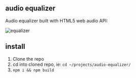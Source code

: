 ## audio equalizer

Audio equalizer built with HTML5 web audio API:

![equalizer](http://i.imgur.com/G8Bf0rG.gif)

## install

1. Clone the repo
2. cd into cloned repo, ie: `cd ~/projects/audio-equalizer/`
3. `npm i && npm build`
